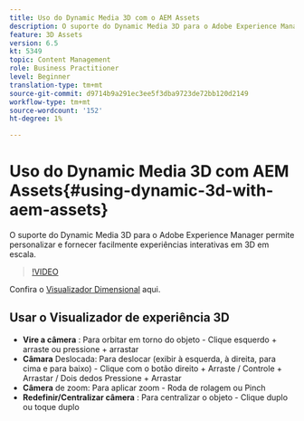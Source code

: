 ```yaml
---
title: Uso do Dynamic Media 3D com o AEM Assets
description: O suporte do Dynamic Media 3D para o Adobe Experience Manager permite personalizar e fornecer facilmente experiências interativas com 3D em escala
feature: 3D Assets
version: 6.5
kt: 5349
topic: Content Management
role: Business Practitioner
level: Beginner
translation-type: tm+mt
source-git-commit: d9714b9a291ec3ee5f3dba9723de72bb120d2149
workflow-type: tm+mt
source-wordcount: '152'
ht-degree: 1%

---
```



# Uso do Dynamic Media 3D com AEM Assets{#using-dynamic-3d-with-aem-assets}

O suporte do Dynamic Media 3D para o Adobe Experience Manager permite personalizar e fornecer facilmente experiências interativas em 3D em escala.

>[!VIDEO](https://video.tv.adobe.com/v/35156/?quality=9&learn=on)

Confira o [Visualizador Dimensional](http://s7d1.scene7.com/s7viewers/html5/DimensionalViewer.html?asset=DynamicmediaNA1/canBlue-2&amp;config=DynamicmediaNA1/Dimensional&amp;serverUrl=http://s7d1.scene7.com/is/image/&amp;contenturl=http://s7d1.scene7.com/is/content/) aqui.


## Usar o Visualizador de experiência 3D

* **Vire a câmera** : Para orbitar em torno do objeto - Clique esquerdo + arraste ou pressione + arrastar
* **Câmara**  Deslocada: Para deslocar (exibir à esquerda, à direita, para cima e para baixo) - Clique com o botão direito + Arraste / Controle + Arrastar / Dois dedos Pressione + Arrastar
* **Câmera**  de zoom: Para aplicar zoom - Roda de rolagem ou Pinch
* **Redefinir/Centralizar câmera** : Para centralizar o objeto - Clique duplo ou toque duplo